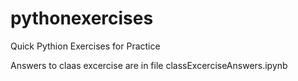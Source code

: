 # pythonexercises
Quick Pythion Exercises for Practice

Answers to claas excercise are in file classExcerciseAnswers.ipynb
